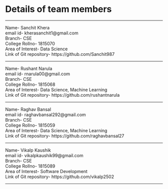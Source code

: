 # Details of team members
<hr>
Name- Sanchit Khera<br>
email id- kherasanchit1@gmail.com<br>
Branch- CSE<br>
College Rollno- 1815070<br>
Area of Interest- Data Science<br>
Link of Git repository- https://github.com/Sanchit987 <br>
<hr>
Name- Rushant Narula<br>
email id- rnarula00@gmail.com<br>
Branch- CSE<br>
College Rollno- 1815068<br>
Area of Interest- Data Science, Machine Learning<br>
Link of Git repository- https://github.com/rushantnarula <br>
<hr>
Name- Raghav Bansal<br>
email id- raghavbansal292@gmail.com<br>
Branch- CSE<br>
College Rollno- 1815059<br>
Area of Interest- Data Science, Machine Learning<br>
Link of Git repository- https://github.com/raghavbansal27 <br>
<hr>
Name- Vikalp Kaushik<br>
email id- vikalpkaushik99@gmail.com<br>
Branch- CSE<br>
College Rollno- 1815089<br>
Area of Interest- Software Development<br>
Link of Git repository- https://github.com/vikalp2502 <br>
<hr>
